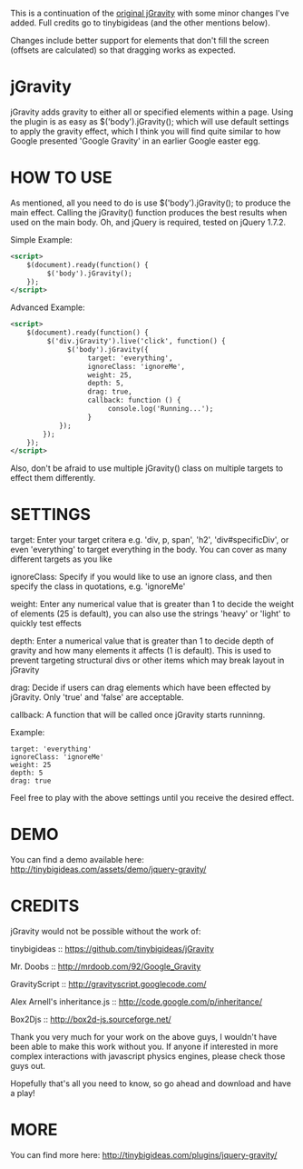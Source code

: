 This is a continuation of the [original jGravity](https://github.com/tinybigideas/jGravity) with some minor changes I've added. Full credits go to tinybigideas (and the other mentions below).

Changes include better support for elements that don't fill the screen (offsets are calculated) so that dragging works as expected.

jGravity
========

jGravity adds gravity to either all or specified elements within a page. Using the plugin is as easy as $('body').jGravity(); which will use default settings to apply the gravity effect, which I think you will find quite similar to how Google presented 'Google Gravity' in an earlier Google easter egg.

HOW TO USE
========

As mentioned, all you need to do is use $('body').jGravity(); to produce the main effect. Calling the jGravity() function produces the best results when used on the main body. Oh, and jQuery is required, tested on jQuery 1.7.2.

Simple Example:

```xml
<script>
    $(document).ready(function() {
         $('body').jGravity();
    });
</script>
```

Advanced Example:

```xml
<script>
    $(document).ready(function() {
         $('div.jGravity').live('click', function() {
              $('body').jGravity({
                   target: 'everything',
                   ignoreClass: 'ignoreMe',
                   weight: 25,
                   depth: 5,
                   drag: true,
                   callback: function () {
                        console.log('Running...');
                   }
            });
        });
    });
</script>
```

Also, don't be afraid to use multiple jGravity() class on multiple targets to effect them differently.

SETTINGS
========

target: Enter your target critera e.g. 'div, p, span', 'h2', 'div#specificDiv', or even 'everything' to target everything in the body. You can cover as many different targets as you like

ignoreClass: Specify if you would like to use an ignore class, and then specify the class in quotations, e.g. 'ignoreMe'

weight: Enter any  numerical  value that is greater than 1 to decide the weight of elements (25 is default), you can also use the strings 'heavy' or 'light' to quickly test effects

depth: Enter a numerical value that is greater than 1 to decide depth of gravity and how many elements it affects (1 is default). This is used to prevent targeting structural divs or other items which may break layout in jGravity

drag: Decide if users can drag elements which have been effected by jGravity. Only 'true' and 'false' are acceptable.

callback: A function that will be called once jGravity starts runninng.

Example:

```
target: 'everything'
ignoreClass: 'ignoreMe'
weight: 25
depth: 5
drag: true
```

Feel free to play with the above settings until you receive the desired effect.

DEMO
========

You can find a demo available here: http://tinybigideas.com/assets/demo/jquery-gravity/

CREDITS
========

jGravity would not be possible without the work of:

tinybigideas :: https://github.com/tinybigideas/jGravity

Mr. Doobs :: http://mrdoob.com/92/Google_Gravity

GravityScript :: http://gravityscript.googlecode.com/

Alex Arnell's inheritance.js :: http://code.google.com/p/inheritance/

Box2Djs :: http://box2d-js.sourceforge.net/

Thank you very much for your work on the above guys, I wouldn't have been able to make this work without you. If anyone if interested in more complex interactions with javascript physics engines, please check those guys out.
 
Hopefully that's all you need to know, so go ahead and download and have a play!

MORE
========

You can find more here: http://tinybigideas.com/plugins/jquery-gravity/
